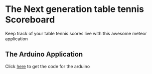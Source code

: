 # The Next generation table tennis Scoreboard
Keep track of your table tennis scores live with this awesome meteor application

## The Arduino Application

Click [here](https://gist.github.com/dstollie/01b6fe5f267dbf6a6068) to get the code for the arduino
